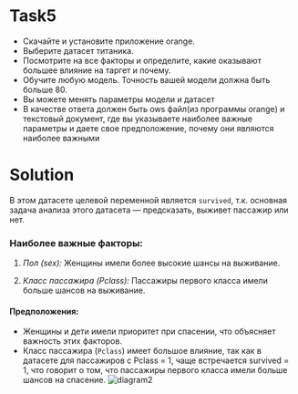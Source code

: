# Task5
- Скачайте и установите приложение orange.
- Выберите датасет титаника. 
- Посмотрите на все факторы и определите, какие оказывают большее влияние на таргет и почему.
- Обучите любую модель. Точность вашей модели должна быть больше 80.
- Вы можете менять параметры модели и датасет
- В качестве ответа должен быть ows файл(из программы orange) и текстовый документ, где вы указываете наиболее важные параметры и даете свое предположение, почему они являются наиболее важными 


# Solution
В этом датасете целевой переменной является `survived`, т.к. основная задача анализа этого датасета — предсказать, выживет пассажир или нет.

### Наиболее важные факторы:

1. *Пол (sex):* Женщины имели более высокие шансы на выживание.

2. *Класс пассажира (Pclass):* Пассажиры первого класса имели больше шансов на выживание.

#### Предположения:

- Женщины и дети имели приоритет при спасении, что объясняет важность этих факторов.
- Класс пассажира (`Pclass`) имеет большое влияние, так как в датасете для пассажиров с Pclass = 1, чаще встречается survived = 1, что говорит о том, что пассажиры первого класса имели больше шансов на спасение.
![diagram2](https://github.com/user-attachments/assets/e73fea9d-e863-4a28-b8a0-6d6a0fd5765f)

